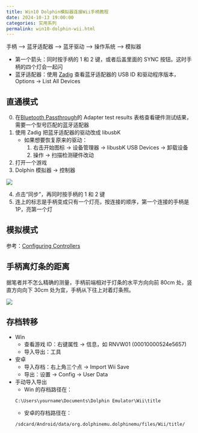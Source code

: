 ```yaml
---
title: Win10 Dolphin模拟器连接Wii手柄教程
date: 2024-10-13 19:00:00
categories: 实用系列
permalink: win10-dolphin-wii.html
---
```


手柄 --> 蓝牙适配器 --> 蓝牙驱动 --> 操作系统 --> 模拟器

- 第一个箭头：同时按手柄的 1 和 2 键，或者后盖里面的 SYNC 按钮。这时手柄的四个灯会一起闪
- 蓝牙适配器：使用 [Zadig](https://zadig.akeo.ie/) 查看蓝牙适配器的 USB ID 和驱动程序版本，Options -> List All Devices

## 直通模式

0. 在[Bluetooth Passthrough](https://wiki.dolphin-emu.org/index.php?title=Bluetooth_Passthrough#Adapter_test_results)的 Adapter test results 表格查看硬件测试结果，需要一个型号匹配的蓝牙适配器
1. 使用 Zadig 把蓝牙适配器的驱动改成 libusbK
   - 如果想要恢复原来的驱动：
     1. 右击开始图标 -> 设备管理器 -> libusbK USB Devices -> 卸载设备
     2. 操作 -> 扫描检测硬件改动
2. 打开一个游戏
3. Dolphin 模拟器 -> 控制器

<img src="/blog/images/wii-remote.webp">

4. 点击“同步”，再同时按手柄的 1 和 2 键
5. 连上的标志是手柄变成只有一个灯亮，按连接的顺序，第一个连接的手柄是 1P，亮第一个灯

## 模拟模式

参考：[Configuring Controllers](https://wiki.dolphin-emu.org/index.php?title=Configuring_Controllers#Real_Wii_Remote)

## 手柄离灯条的距离

据笔者并不怎么精确的测量，手柄前端相对于灯条的水平方向向前 80cm 处，竖直方向向下 30cm 处为宜，手柄从下往上对着灯条照。

<img src="/blog/images/wii-remote-2.webp">

## 存档转移

- Win
  - 查看游戏 ID：右键属性 -> 信息，如 RNVW01 (00010000524e5657)
  - 导入导出：工具
- 安卓
  - 导入存档：右上角三个点 -> Import Wii Save
  - 导出：设置 -> Config -> User Data
- 手动导入导出
  - Win 的存档路径在：
  ```
  C:\Users\yourname\Documents\Dolphin Emulator\Wii\title
  ```
  - 安卓的存档路径在：
  ```
  /sdcard/Android/data/org.dolphinemu.dolphinemu/files/Wii/title/
  ```
